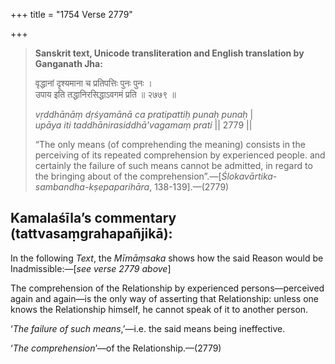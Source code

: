 +++
title = "1754 Verse 2779"

+++
> **Sanskrit text, Unicode transliteration and English translation by Ganganath Jha:** 
>
> वृद्धानां दृश्यमाना च प्रतिपत्तिः पुनः पुनः ।  
> उपाय इति तद्धानिरसिद्धाऽवगमं प्रति ॥ २७७९ ॥ 
>
> *vṛddhānāṃ dṛśyamānā ca pratipattiḥ punaḥ punaḥ* \|  
> *upāya iti taddhānirasiddhā'vagamaṃ prati* \|\| 2779 \|\| 
>
> “The only means (of comprehending the meaning) consists in the perceiving of its repeated comprehension by experienced people. and certainly the failure of such means cannot be admitted, in regard to the bringing about of the comprehension”.—[*Ślokavārtika-sambandha-kṣepaparihāra*, 138-139].—(2779)



## Kamalaśīla’s commentary (tattvasaṃgrahapañjikā):

In the following *Text*, the *Mīmāṃsaka* shows how the said Reason would be Inadmissible:—[*see verse 2779 above*]

The comprehension of the Relationship by experienced persons—perceived again and again—is the only way of asserting that Relationship: unless one knows the Relationship himself, he cannot speak of it to another person.

‘*The failure of such means*,’—i.e. the said means being ineffective.

‘*The comprehension*’—of the Relationship.—(2779)


